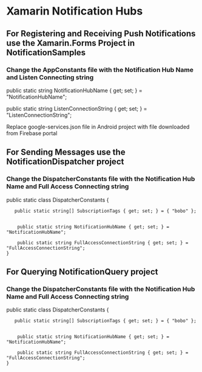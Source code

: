 # Xamarin Notification Hubs

## For Registering and Receiving Push Notifications use the Xamarin.Forms Project in NotificationSamples

### Change the AppConstants file with the Notification Hub Name and Listen Connecting string

public static string NotificationHubName { get; set; } = "NotificationHubName";

public static string ListenConnectionString { get; set; } = "ListenConnectionString";

Replace google-services.json file in Android project with file downloaded from Firebase portal


## For Sending Messages use the NotificationDispatcher project

### Change the DispatcherConstants file with the Notification Hub Name and Full Access Connecting string

 public static class DispatcherConstants
    {

       public static string[] SubscriptionTags { get; set; } = { "bobo" };

 
        public static string NotificationHubName { get; set; } = "NotificationHubName";

        public static string FullAccessConnectionString { get; set; } = "FullAccessConnectionString";
    }
    

## For Querying NotificationQuery project

### Change the DispatcherConstants file with the Notification Hub Name and Full Access Connecting string

 public static class DispatcherConstants
    {

       public static string[] SubscriptionTags { get; set; } = { "bobo" };

 
        public static string NotificationHubName { get; set; } = "NotificationHubName";

        public static string FullAccessConnectionString { get; set; } = "FullAccessConnectionString";
    }
